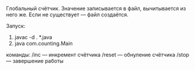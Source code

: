 Глобальный счётчик. Значение записывается в файл, вычитывается из него же. Если не существует — файл создаётся.

Запуск:
1. javac -d . *.java
2. java com.counting.Main

команды:
/inc 	— инкремент счётчика
/reset 	— обнуление счётчика
/stop 	— завершение работы

